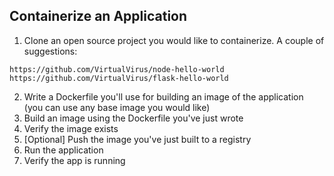 ## Containerize an Application

1. Clone an open source project you would like to containerize. A couple of suggestions:

```
https://github.com/VirtualVirus/node-hello-world
https://github.com/VirtualVirus/flask-hello-world
```
2. Write a Dockerfile you'll use for building an image of the application (you can use any base image you would like)
3. Build an image using the Dockerfile you've just wrote
4. Verify the image exists
5. [Optional] Push the image you've just built to a registry
6. Run the application
7. Verify the app is running
